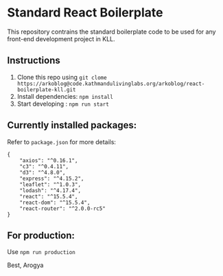 # Standard React Boilerplate

This repository contrains the standard boilerplate code to be used for any front-end development project in KLL.

## Instructions

1. Clone this repo using `git clome https://arkoblog@code.kathmandulivinglabs.org/arkoblog/react-boilerplate-kll.git`
2. Install dependencies: `npm install`
3. Start developing : `npm run start`

## Currently installed packages:

Refer to `package.json` for more details:

```
{
    "axios": "^0.16.1",
    "c3": "^0.4.11",
    "d3": "^4.8.0",
    "express": "^4.15.2",
    "leaflet": "^1.0.3",
    "lodash": "^4.17.4",
    "react": "^15.5.4",
    "react-dom": "^15.5.4",
    "react-router": "^2.0.0-rc5"
}
```

## For production:
Use `npm run production`

Best,
Arogya